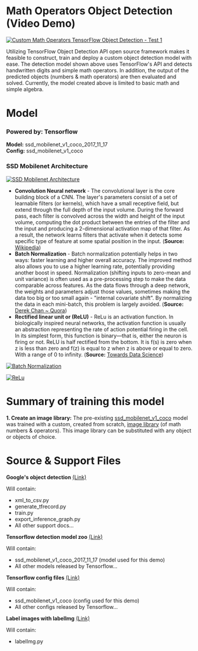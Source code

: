 # Math Operators Object Detection (Video Demo)
[![Custom Math Operators TensorFlow Object Detection - Test 1](https://github.com/stevenobadja/math_object_detection/blob/master/s_img/Screen%20Shot%202018-01-04%20at%205.58.45%20PM.png?raw=true)](https://youtu.be/iss52uQS6jo)

Utilizing TensorFlow Object Detection API open source framework makes it feasible to construct, train and deploy a custom object detection model with ease. The detection model shown above uses TensorFlow's API and detects handwritten digits and simple math operators. In addition, the output of the predicted objects (numbers & math operators) are then evaluated and solved. Currently, the model created above is limited to basic math and simple algebra.

# Model
### Powered by: Tensorflow
**Model:** ssd_mobilenet_v1_coco_2017_11_17<br/>
**Config:** ssd_mobilenet_v1_coco<br/>

### SSD Mobilenet Architecture
[![SSD Mobilenet Architecture](https://github.com/stevenobadja/math_object_detection/blob/master/s_img/SSD%20Mobilenet%20Architecture.png?raw=true)](https://github.com/stevenobadja/math_object_detection/blob/master/s_img/SSD%20Mobilenet%20Architecture.png?raw=true)

- **Convolution Neural network** - The convolutional layer is the core building block of a CNN. The layer's parameters consist of a set of learnable filters (or kernels), which have a small receptive field, but extend through the full depth of the input volume. During the forward pass, each filter is convolved across the width and height of the input volume, computing the dot product between the entries of the filter and the input and producing a 2-dimensional activation map of that filter. As a result, the network learns filters that activate when it detects some specific type of feature at some spatial position in the input. (**Source:** [Wikipedia](https://en.wikipedia.org/wiki/Convolutional_neural_network))<br/>
- **Batch Normalization** - Batch normalization potentially helps in two ways: faster learning and higher overall accuracy. The improved method also allows you to use a higher learning rate, potentially providing another boost in speed. Normalization (shifting inputs to zero-mean and unit variance) is often used as a pre-processing step to make the data comparable across features. As the data flows through a deep network, the weights and parameters adjust those values, sometimes making the data too big or too small again - "internal covariate shift". By normalizing the data in each mini-batch, this problem is largely avoided. (**Source:** [Derek Chan ~ Quora](https://www.quora.com/Why-does-batch-normalization-help))<br/>
- **Rectified linear unit or (ReLU)** - ReLu is an activation function. In biologically inspired neural networks, the activation function is usually an abstraction representing the rate of action potential firing in the cell. In its simplest form, this function is binary—that is, either the neuron is firing or not. ReLU is half rectified from the bottom. It is f(s) is zero when z is less than zero and f(z) is equal to z when z is above or equal to zero. With a range of 0 to infinity. (**Source:** [Towards Data Science](https://towardsdatascience.com/activation-functions-neural-networks-1cbd9f8d91d6))

[![Batch Normalization](https://github.com/stevenobadja/math_object_detection/blob/master/s_img/Batch%20Normalization.png?raw=true)](https://github.com/stevenobadja/math_object_detection/blob/master/s_img/Batch%20Normalization.png?raw=true)

[![ReLu](https://github.com/stevenobadja/math_object_detection/blob/master/s_img/ReLu.png?raw=true)](https://github.com/stevenobadja/math_object_detection/blob/master/s_img/ReLu.png?raw=true)

# Summary of training this model

**1. Create an image library:**
The pre-existing [ssd_mobilenet_v1_coco](https://github.com/tensorflow/models/blob/master/research/object_detection/g3doc/detection_model_zoo.md) model was trained with a custom, created from scratch, [image library](https://github.com/stevenobadja/math_object_detection/tree/master/images) (of math numbers & operators). This image library can be substituted with any object or objects of choice.



# Source & Support Files

**Google's object detection** [(Link)](https://github.com/tensorflow/models/tree/master/research/object_detection)

Will contain:
- xml_to_csv.py
- generate_tfrecord.py
- train.py
- export_inference_graph.py
- All other support docs...

**Tensorflow detection model zoo** [(Link)](https://github.com/tensorflow/models/blob/master/research/object_detection/g3doc/detection_model_zoo.md)

Will contain:
- ssd_mobilenet_v1_coco_2017_11_17 (model used for this demo)
- All other models released by Tensorflow...

**Tensorflow config files** [(Link)](https://github.com/tensorflow/models/tree/master/research/object_detection/samples/configs)

Will contain:
- ssd_mobilenet_v1_coco (config used for this demo)
- All other configs released by Tensorflow...

**Label images with labelImg** [(Link)](https://github.com/tzutalin/labelImg)

Will contain:
- labelImg.py
